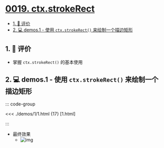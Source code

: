 # [0019. ctx.strokeRect](https://github.com/Tdahuyou/TNotes.canvas/tree/main/notes/0019.%20ctx.strokeRect)

<!-- region:toc -->

- [1. 🫧 评价](#1--评价)
- [2. 💻 demos.1 - 使用 `ctx.strokeRect()` 来绘制一个描边矩形](#2--demos1---使用-ctxstrokerect-来绘制一个描边矩形)

<!-- endregion:toc -->

## 1. 🫧 评价

- 掌握 `ctx.strokeRect()` 的基本使用

## 2. 💻 demos.1 - 使用 `ctx.strokeRect()` 来绘制一个描边矩形

::: code-group

<<< ./demos/1/1.html {17} [1.html]

:::

- 最终效果
  - ![img](https://cdn.jsdelivr.net/gh/Tdahuyou/imgs@main/2024-10-04-00-46-49.png)

